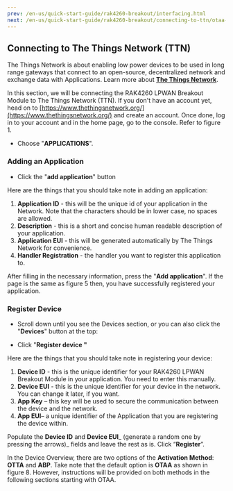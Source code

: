 ```yaml
---
prev: /en-us/quick-start-guide/rak4260-breakout/interfacing.html
next: /en-us/quick-start-guide/rak4260-breakout/connecting-to-ttn/otaa-mode.html
---
```


## Connecting to The Things Network (TTN)

The Things Network is about enabling low power devices to be used in long range gateways that connect to an open-source, decentralized network and exchange data with Applications. Learn more about [**The Things Network**](https://www.thethingsnetwork.org/docs/).

In this section, we will be connecting the RAK4260 LPWAN Breakout Module to The Things Network (TTN). If you don't have an account yet, head on to [https://www.thethingsnetwork.org/](https://www.thethingsnetwork.org/) and create an account. Once done, log in to your account and in the home page, go to the console. Refer to figure 1.


<rk-img
  src="/assets/images/quick-start-guide/rak4260-breakout/ttn/ttn-home-page.png"
  width="100%"
  figure-number="1"
  caption="The Things Network Home Page"
/>

<rk-img
  src="/assets/images/quick-start-guide/rak4260-breakout/ttn/ttn-console-page.png"
  width="100%"
  figure-number="2"
  caption="TTN Console Page"
/>


- Choose "**APPLICATIONS**".

<rk-img
  src="/assets/images/quick-start-guide/rak4260-breakout/ttn/application-page.png"
  width="100%"
  figure-number="3"
  caption="Application Page"
/>


### Adding an Application

- Click the "**add application**" button

<rk-img
  src="/assets/images/quick-start-guide/rak4260-breakout/ttn/adding-an-application.png"
  width="100%"
  figure-number="4"
  caption="Adding an Application"
/>

Here are the things that you should take note in adding an application:

1. **Application ID** - this will be the unique id of your application in the Network. Note that the characters should be in lower case, no spaces are allowed.
2. **Description** - this is a short and concise human readable description of your application.
3. **Application EUI** - this will be generated automatically by The Things Network for convenience.
4. **Handler Registration** - the handler you want to register this application to.

After filling in the necessary information, press the "**Add application**". If the page is the same as figure 5 then, you have successfully registered your application.

<rk-img
  src="/assets/images/quick-start-guide/rak4260-breakout/ttn/application-overview.png"
  width="100%"
  figure-number="5"
  caption="Application Overview"
/>


### Register Device

- Scroll down until you see the Devices section, or you can also click the "**Devices**" button at the top:

<rk-img
  src="/assets/images/quick-start-guide/rak4260-breakout/ttn/device-section.png"
  width="100%"
  figure-number="6"
  caption="Device Section"
/>


- Click "**Register device "**

<rk-img
  src="/assets/images/quick-start-guide/rak4260-breakout/ttn/add-your-device.png"
  width="100%"
  figure-number="7"
  caption="Add your Device"
/>


Here are the things that you should take note in registering your device:

1. **Device ID** - this is the unique identifier for your RAK4260 LPWAN Breakout Module in your application. You need to enter this manually.
2. **Device EUI** - this is the unique identifier for your device in the network. You can change it later, if you want.
3. **App Key** – this key will be used to secure the communication between the device and the network.
4. **App EUI**– a unique identifier of the Application that you are registering the device within.

Populate the **Device ID** and **Device EUI**_ (generate a random one by pressing the arrows)_ fields and leave the rest as is. Click “**Register**”.

<rk-img
  src="/assets/images/quick-start-guide/rak4260-breakout/ttn/device-overview.png"
  width="100%"
  figure-number="8"
  caption="Device Overview"
/>

In the Device Overview, there are two options of the **Activation Method**: **OTTA** and **ABP**. Take note that the default option is **OTAA** as shown in figure 8. However, instructions will be provided on both methods in the following sections starting with OTAA.




